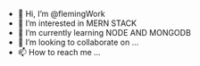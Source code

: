 - 👋 Hi, I’m @flemingWork
- 👀 I’m interested in MERN STACK
- 🌱 I’m currently learning NODE AND MONGODB
- 💞️ I’m looking to collaborate on ...
- 📫 How to reach me ...

<!---
flemingWork/flemingWork is a ✨ special ✨ repository because its `README.md` (this file) appears on your GitHub profile.
You can click the Preview link to take a look at your changes.
--->

